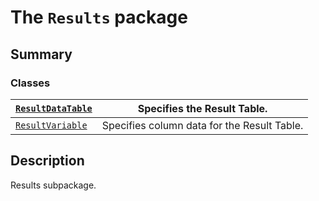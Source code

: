 <a id="module-ansys.mechanical.stubs.Ansys.Mechanical.DataModel.Results"></a>

<a id="the-results-package"></a>

# The `Results` package

<a id="summary"></a>

## Summary

### Classes

| [`ResultDataTable`](ResultDataTable.md#ResultDataTable)   | Specifies the Result Table.                 |
|-----------------------------------------------------------|---------------------------------------------|
| [`ResultVariable`](ResultVariable.md#ResultVariable)      | Specifies column data for the Result Table. |

<a id="description"></a>

## Description

Results subpackage.

<!-- !! processed by numpydoc !! -->
